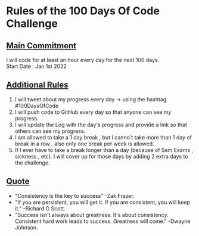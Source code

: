 # **Rules of the 100 Days Of Code Challenge**

## <u>Main Commitment</u>

I will code for at least an hour every day for the next 100 days.<br>
Start Date : Jan 1st 2022

## <u>Additional Rules</u>

1. I will tweet about my progress every day -> using the hashtag #100DaysOfCode
2. I will push code to GitHub every day so that anyone can see my progress.
3. I will update the Log with the day's progress and provide a link so that others can see my progress.
4. I am allowed to take a 1 day break , but I canno't take more than 1 day of break in a row , also only one break per week is allowed.
5. If I ever have to take a break longer than a day (because of Sem Exams , sickness , etc). I will cover up for those days by adding 2 extra days to the challenge.

## <u>Quote</u>

* "Consistency is the key to success" -Zak Frazer.
* "If you are persistent, you will get it. If you are consistent, you will keep it." -Richard G Scott.
* "Success isn't always about greatness. It's about consistency. Consistent hard work leads to success. Greatness will come." -Dwayne Johnson.

